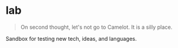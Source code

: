 # lab

> On second thought, let's not go to Camelot. It is a silly place.

Sandbox for testing new tech, ideas, and languages.
